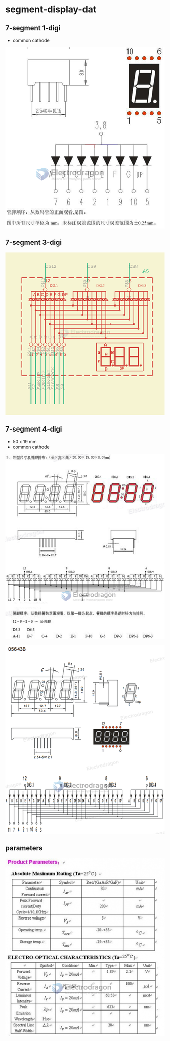 
# segment-display-dat



## 7-segment 1-digi

- common cathode


![](2023-11-15-17-02-43.png)

## 7-segment 3-digi 

![](2025-02-16-18-08-35.png)



## 7-segment 4-digi

- 50 x 19 mm
- common cathode

![](2023-11-15-17-03-54.png)

![](2023-11-15-17-05-16.png)



## parameters 

![](2023-11-15-17-05-37.png)